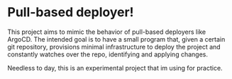# Pull-based deployer!
This project aims to mimic the behavior of pull-based deployers like ArgoCD. 
The intended goal is to have a small program that, given a certain git repository, provisions minimal infrastructure to deploy the project 
and constantly watches over the repo, identifying and applying changes.

Needless to day, this is an experimental project that im using for practice.
